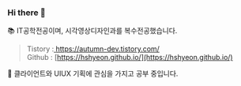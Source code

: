 ### Hi there 👋

📚 IT공학전공이며, 시각영상디자인과를 복수전공했습니다.  
> Tistory :[ https://autumn-dev.tistory.com/  ](https://autumn-dev.tistory.com/)  
> Github : [https://hshyeon.github.io/](https://hshyeon.github.io/)


 
🤔 클라이언트와 UIUX 기획에 관심을 가지고 공부 중입니다.


<!-- behance : https://www.behance.net/hongsohyun1a80  
**HSHyeon/HSHyeon** is a ✨ _special_ ✨ repository because its `README.md` (this file) appears on your GitHub profile.

Here are some ideas to get you started:

- 🔭 I’m currently working on ...
- 🌱 I’m currently learning ...
- 👯 I’m looking to collaborate on ...
- 🤔 I’m looking for help with ...
- 💬 Ask me about ...
- 📫 How to reach me: ...
- 😄 Pronouns: ...
- ⚡ Fun fact: ...
-->
